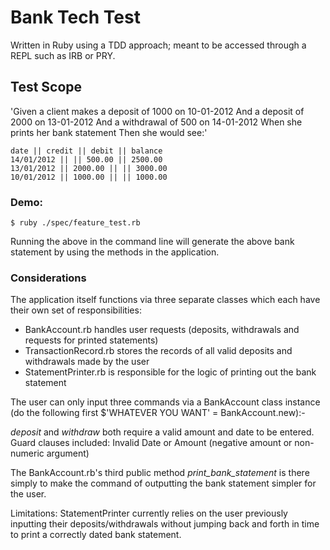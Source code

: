 # Bank Tech Test

Written in Ruby using a TDD approach; meant to be accessed through a REPL such as IRB or PRY.

## Test Scope
'Given a client makes a deposit of 1000 on 10-01-2012 And a deposit of 2000 on 13-01-2012 And a withdrawal of 500 on 14-01-2012 When she prints her bank statement Then she would see:'

```
date || credit || debit || balance
14/01/2012 || || 500.00 || 2500.00
13/01/2012 || 2000.00 || || 3000.00
10/01/2012 || 1000.00 || || 1000.00
```


### Demo:
```
$ ruby ./spec/feature_test.rb
```
Running the above in the command line will generate the above bank statement by using the methods in the application.

### Considerations

The application itself functions via three separate classes which each have their own set of responsibilities:
- BankAccount.rb handles user requests (deposits, withdrawals and requests for printed statements)
- TransactionRecord.rb stores the records of all valid deposits and withdrawals made by the user
- StatementPrinter.rb is responsible for the logic of printing out the bank statement

The user can only input three commands via a BankAccount class instance (do the following first $'WHATEVER YOU WANT' = BankAccount.new):-

*deposit* and *withdraw* both require a valid amount and date to be entered.
Guard clauses included: Invalid Date or Amount (negative amount or non-numeric argument)

The BankAccount.rb's third public method *print_bank_statement* is there simply to make the command of outputting the bank statement simpler for the user.

Limitations:
StatementPrinter currently relies on the user previously inputting their deposits/withdrawals without jumping back and forth in time to print a correctly dated bank statement.
